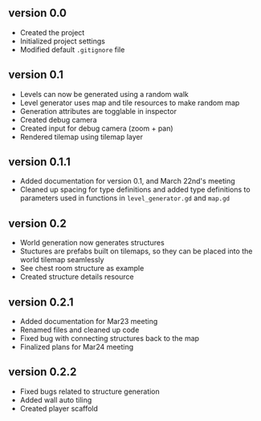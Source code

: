 ## version 0.0
- Created the project
- Initialized project settings
- Modified default `.gitignore` file

## version 0.1
- Levels can now be generated using a random walk
- Level generator uses map and tile resources to make random map
- Generation attributes are togglable in inspector
- Created debug camera
- Created input for debug camera (zoom + pan)
- Rendered tilemap using tilemap layer

## version 0.1.1
- Added documentation for version 0.1, and March 22nd's meeting
- Cleaned up spacing for type definitions and added type definitions to parameters used in functions in `level_generator.gd` and `map.gd`

## version 0.2
- World generation now generates structures 
- Stuctures are prefabs built on tilemaps, so they can be placed into the world tilemap seamlessly
- See chest room structure as example
- Created structure details resource

## version 0.2.1
- Added documentation for Mar23 meeting
- Renamed files and cleaned up code
- Fixed bug with connecting structures back to the map
- Finalized plans for Mar24 meeting

## version 0.2.2
- Fixed bugs related to structure generation
- Added wall auto tiling
- Created player scaffold